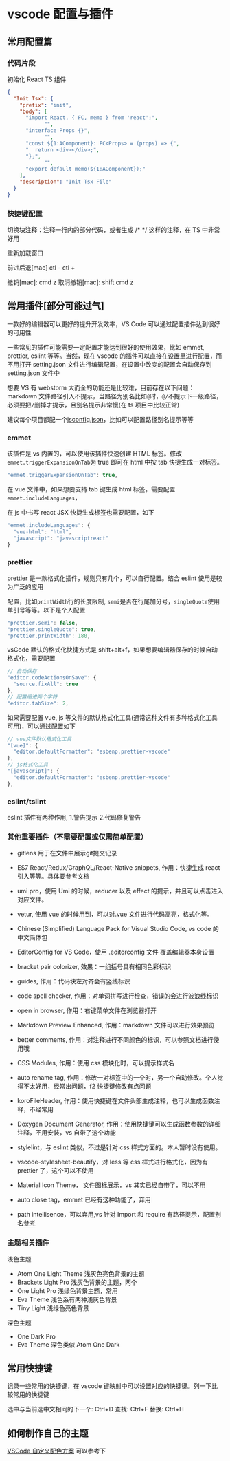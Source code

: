 # vscode 配置与插件

## 常用配置篇

### 代码片段

初始化 React TS 组件

```json
{
  "Init Tsx": {
    "prefix": "init",
    "body": [
      "import React, { FC, memo } from 'react';",
			"",
      "interface Props {}",
			"",
      "const ${1:AComponent}: FC<Props> = (props) => {",
      "  return <div></div>;",
      "};",
			"",
      "export default memo(${1:AComponent});"
    ],
    "description": "Init Tsx File"
  }
}
```

### 快捷键配置

切换块注释：注释一行内的部分代码，或者生成 /*  */ 这样的注释，在 TS 中非常好用

重新加载窗口

前进后退[mac] ctl - ctl +

撤销[mac]: cmd z 
取消撤销[mac]: shift cmd z 

## 常用插件[部分可能过气]

一款好的编辑器可以更好的提升开发效率，VS Code 可以通过配置插件达到很好的可用性

一些常见的插件可能需要一定配置才能达到很好的使用效果，比如 emmet, prettier, eslint 等等。当然，现在 vscode 的插件可以直接在设置里进行配置，而不用打开 setting.json 文件进行编辑配置，在设置中改变的配置会自动保存到 setting.json 文件中

想要 VS 有 webstorm 大而全的功能还是比较难，目前存在以下问题：markdown 文件路径引入不提示，当路径为别名比如`@`时，`@/`不提示下一级路径，必须要把`/`删掉才提示，且别名提示非常慢(在 ts 项目中比较正常)

建议每个项目都配一个[jsconfig.json](https://code.visualstudio.com/docs/languages/jsconfig)，比如可以配置路径别名提示等等

### emmet

该插件是 vs 内置的，可以使用该插件快速创建 HTML 标签。修改`emmet.triggerExpansionOnTab`为 true 即可在 html 中按 tab 快捷生成一对标签。

```js
"emmet.triggerExpansionOnTab": true,
```

在.vue 文件中，如果想要支持 tab 键生成 html 标签，需要配置`emmet.includeLanguages`，

在 js 中书写 react JSX 快捷生成标签也需要配置，如下

```js
"emmet.includeLanguages": {
  "vue-html": "html",
  "javascript": "javascriptreact"
}
```

### prettier

prettier 是一款格式化插件，规则只有几个，可以自行配置。结合 eslint 使用是较为广泛的应用

配置，比如`printWidth`行的长度限制, `semi`是否在行尾加分号，`singleQuote`使用单引号等等。以下是个人配置

```js
"prettier.semi": false,
"prettier.singleQuote": true,
"prettier.printWidth": 180,
```

vsCode 默认的格式化快捷方式是 shift+alt+f，如果想要编辑器保存的时候自动格式化，需要配置

```js
// 自动保存
"editor.codeActionsOnSave": {
  "source.fixAll": true
},
// 配置缩进两个字符
"editor.tabSize": 2,
```

如果需要配置 vue, js 等文件的默认格式化工具(通常这种文件有多种格式化工具可用)，可以通过配置如下

```js
// vue文件默认格式化工具
"[vue]": {
  "editor.defaultFormatter": "esbenp.prettier-vscode"
},
// js格式化工具
"[javascript]": {
  "editor.defaultFormatter": "esbenp.prettier-vscode"
},
```

### eslint/tslint

eslint 插件有两种作用, 1.警告提示 2.代码修复警告

### 其他重要插件（不需要配置或仅需简单配置）

- gitlens 用于在文件中展示git提交记录

- ES7 React/Redux/GraphQL/React-Native snippets, 作用：快捷生成 react 引入等等。具体要参考文档

- umi pro，使用 Umi 的时候，reducer 以及 effect 的提示，并且可以点击进入对应文件。

- vetur, 使用 vue 的时候用到，可以对.vue 文件进行代码高亮，格式化等。

- Chinese (Simplified) Language Pack for Visual Studio Code, vs code 的中文简体包

- EditorConfig for VS Code，使用 .editorconfig 文件 覆盖编辑器本身设置
- bracket pair colorizer, 效果：一组括号具有相同色彩标识
- guides, 作用：代码块左对齐会有竖线标识
- code spell checker, 作用：对单词拼写进行检查，错误的会进行波浪线标识
- open in browser, 作用：右键菜单文件在浏览器打开
- Markdown Preview Enhanced, 作用：markdown 文件可以进行效果预览
- better comments, 作用：对注释进行不同颜色的标识，可以参照文档进行使用哦
- CSS Modules, 作用：使用 css 模块化时，可以提示样式名
- auto rename tag, 作用：修改一对标签中的一个时，另一个自动修改。个人觉得不太好用，经常出问题，f2 快捷键修改有点问题
- koroFileHeader, 作用：使用快捷键在文件头部生成注释，也可以生成函数注释，不经常用
- Doxygen Document Generator, 作用：使用快捷键可以生成函数参数的详细注释，不用安装，vs 自带了这个功能
- stylelint，与 eslint 类似，不过是针对 css 样式方面的。本人暂时没有使用。
- vscode-stylesheet-beautify，对 less 等 css 样式进行格式化，因为有 prettier 了，这个可以不使用
- Material Icon Theme， 文件图标展示，vs 其实已经自带了，可以不用
- auto close tag，emmet 已经有这种功能了，弃用
- path intellisence，可以弃用,vs 针对 Import 和 require 有路径提示，配置别名[参考](https://code.visualstudio.com/docs/languages/jsconfig)

### 主题相关插件

浅色主题

- Atom One Light Theme 浅灰色亮色背景的主题
- Brackets Light Pro 浅灰色背景的主题，两个
- One Light Pro 浅绿色背景主题，常用
- Eva Theme 浅色系有两种浅灰色背景
- Tiny Light 浅绿色亮色背景

深色主题

- One Dark Pro
- Eva Theme 深色类似 Atom One Dark

## 常用快捷键

记录一些常用的快捷键，在 vscode 键映射中可以设置对应的快捷键。列一下比较常用的快捷键

选中与当前选中文相同的下一个: Ctrl+D
查找: Ctrl+F
替换: Ctrl+H

## 如何制作自己的主题

[VSCode 自定义配色方案](https://www.cnblogs.com/garvenc/p/vscode_customize_color_theme.html) 可以参考下
